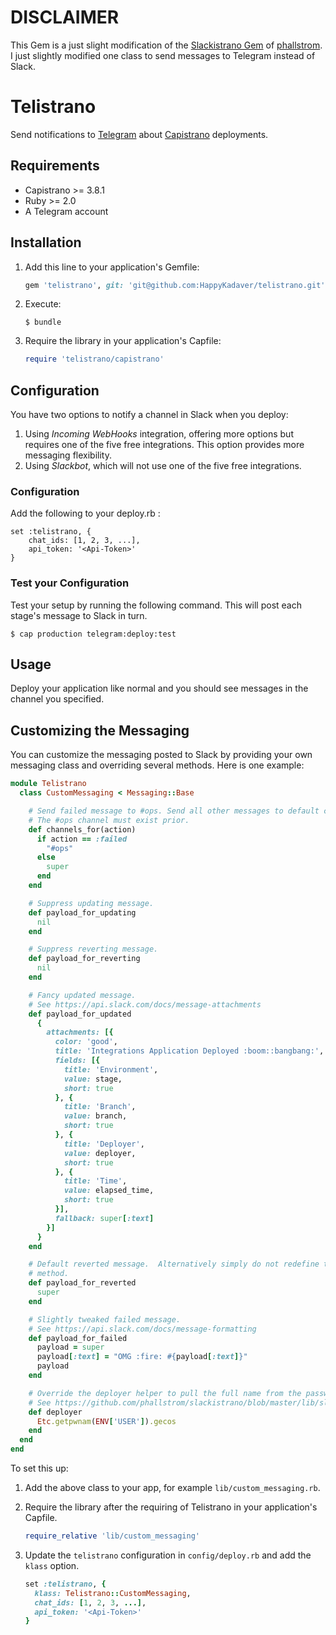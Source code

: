 # DISCLAIMER
This Gem is a just slight modification of the [Slackistrano Gem](https://github.com/phallstrom/slackistrano) of [phallstrom](https://github.com/phallstrom).
I just slightly modified one class to send messages to Telegram instead of Slack.

# Telistrano
Send notifications to [Telegram](https://telegram.org/) about [Capistrano](http://www.capistranorb.com) deployments.

## Requirements

- Capistrano >= 3.8.1
- Ruby >= 2.0
- A Telegram account

## Installation

1. Add this line to your application's Gemfile:

   ```ruby
   gem 'telistrano', git: 'git@github.com:HappyKadaver/telistrano.git'
   ```

2. Execute:

   ```
   $ bundle
   ```

3. Require the library in your application's Capfile:

   ```ruby
   require 'telistrano/capistrano'
   ```

## Configuration

You have two options to notify a channel in Slack when you deploy:

1. Using *Incoming WebHooks* integration, offering more options but requires
   one of the five free integrations. This option provides more messaging
   flexibility.
2. Using *Slackbot*, which will not use one of the five free integrations.

### Configuration
Add the following to your deploy.rb :
```
set :telistrano, {
    chat_ids: [1, 2, 3, ...],
    api_token: '<Api-Token>'
}
```
### Test your Configuration

Test your setup by running the following command. This will post each stage's
message to Slack in turn.

```
$ cap production telegram:deploy:test
```

## Usage

Deploy your application like normal and you should see messages in the channel
you specified.

## Customizing the Messaging

You can customize the messaging posted to Slack by providing your own messaging
class and overriding several methods. Here is one example:

```ruby
module Telistrano
  class CustomMessaging < Messaging::Base

    # Send failed message to #ops. Send all other messages to default channels.
    # The #ops channel must exist prior.
    def channels_for(action)
      if action == :failed
        "#ops"
      else
        super
      end
    end

    # Suppress updating message.
    def payload_for_updating
      nil
    end

    # Suppress reverting message.
    def payload_for_reverting
      nil
    end

    # Fancy updated message.
    # See https://api.slack.com/docs/message-attachments
    def payload_for_updated
      {
        attachments: [{
          color: 'good',
          title: 'Integrations Application Deployed :boom::bangbang:',
          fields: [{
            title: 'Environment',
            value: stage,
            short: true
          }, {
            title: 'Branch',
            value: branch,
            short: true
          }, {
            title: 'Deployer',
            value: deployer,
            short: true
          }, {
            title: 'Time',
            value: elapsed_time,
            short: true
          }],
          fallback: super[:text]
        }]
      }
    end

    # Default reverted message.  Alternatively simply do not redefine this
    # method.
    def payload_for_reverted
      super
    end

    # Slightly tweaked failed message.
    # See https://api.slack.com/docs/message-formatting
    def payload_for_failed
      payload = super
      payload[:text] = "OMG :fire: #{payload[:text]}"
      payload
    end

    # Override the deployer helper to pull the full name from the password file.
    # See https://github.com/phallstrom/slackistrano/blob/master/lib/slackistrano/messaging/helpers.rb
    def deployer
      Etc.getpwnam(ENV['USER']).gecos
    end
  end
end
```

To set this up:

1. Add the above class to your app, for example `lib/custom_messaging.rb`.

2. Require the library after the requiring of Telistrano in your application's Capfile.

   ```ruby
   require_relative 'lib/custom_messaging'
   ```

3. Update the `telistrano` configuration in `config/deploy.rb` and add the `klass` option.

   ```ruby
   set :telistrano, {
     klass: Telistrano::CustomMessaging,
     chat_ids: [1, 2, 3, ...],
     api_token: '<Api-Token>'
   }
   ```

